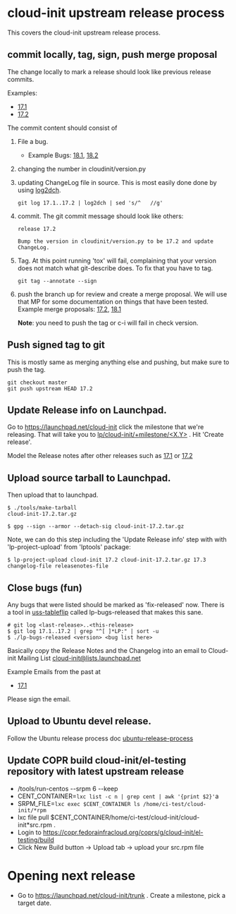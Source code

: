 # cloud-init upstream release process

This covers the cloud-init upstream release process.

## commit locally, tag, sign, push merge proposal
The change locally to mark a release should look like previous release
commits.

Examples:

 * [17.1](https://git.launchpad.net/cloud-init/commit/?id=17.1)
 * [17.2](https://git.launchpad.net/cloud-init/commit/?id=17.1)
 
The commit content should consist of

 1. File a bug.
 
    * Example Bugs: [18.1](https://pad.lv/1751145), [18.2](https://bugs.launchpad.net/bugs/1759318)
 
 2. changing the number in cloudinit/version.py
 3. updating ChangeLog file in source.
    This is most easily done done by using [log2dch](https://gist.github.com/smoser/813c84bc7a79efc75d3f7fc2f383f12f).
    
        git log 17.1..17.2 | log2dch | sed 's/^   //g'
        
 4. commit.  The git commit message should look like others:

        release 17.2
        
        Bump the version in cloudinit/version.py to be 17.2 and update ChangeLog.
        
 5. Tag.  At this point running 'tox' will fail, complaining that your version does not match what git-describe does.  To fix that you have to tag.

        git tag --annotate --sign

 6. push the branch up for review and create a merge proposal.  We will use that MP for some documentation on things that have been tested.
    Example merge proposals: [17.2](https://code.launchpad.net/~smoser/cloud-init/+git/cloud-init/+merge/335233), [18.1](https://code.launchpad.net/~smoser/cloud-init/+git/cloud-init/+merge/338588)
    
    **Note**: you need to push the tag or c-i will fail in check version.
    
## Push signed tag to git
This is mostly same as merging anything else and pushing, but make sure to push the tag.

    git checkout master
    git push upstream HEAD 17.2
    
## Update Release info on Launchpad.
Go to https://launchpad.net/cloud-init click the milestone that we're releasing.  That will take you to [lp/cloud-init/+milestone/<X.Y>](http://launchpad.net/cloud-init/+milestone/17.2) .  Hit 'Create release'.

 Model the Release notes after other releases such as [17.1](https://launchpad.net/cloud-init/+milestone/17.1/) or [17.2](https://launchpad.net/cloud-init/+milestone/17.2)

## Upload source tarball to Launchpad.
Then upload that to launchpad.  
    
    $ ./tools/make-tarball 
    cloud-init-17.2.tar.gz
    
    $ gpg --sign --armor --detach-sig cloud-init-17.2.tar.gz


Note, we can do this step including the 'Update Release info' step with with 'lp-project-upload' from 'lptools' package:


    $ lp-project-upload cloud-init 17.2 cloud-init-17.2.tar.gz 17.3 changelog-file releasenotes-file
    
    
## Close bugs (fun)
Any bugs that were listed should be marked as 'fix-released' now.
There is a tool in [uss-tableflip](https://github.com/CanonicalLtd/uss-tableflip) called lp-bugs-released that makes this sane.

    # git log <last-release>..<this-release>
    $ git log 17.1..17.2 | grep "^[ ]*LP:" | sort -u
    $ ./lp-bugs-released <version> <bug list here>
 
Basically copy the Release Notes and the Changelog into an email to
Cloud-init Mailing List <cloud-init@lists.launchpad.net>
   
Example Emails from the past at

 * [17.1](https://lists.launchpad.net/cloud-init/msg00106.html)
 
Please sign the email.
 

## Upload to Ubuntu devel release.
Follow the Ubuntu release process doc [ubuntu-release-process](https://gist.github.com/smoser/6391b854e6a80475aac473bba4ef0310#file-ubuntu-release-process-md)

## Update COPR build cloud-init/el-testing repository with latest upstream release
 * /tools/run-centos --srpm 6 --keep
 * CENT_CONTAINER=`lxc list -c n | grep cent | awk '{print $2}'`a
 * SRPM_FILE=`lxc exec $CENT_CONTAINER ls /home/ci-test/cloud-init/*rpm`
 * lxc file pull $CENT_CONTAINER/home/ci-test/cloud-init/cloud-init\*src.rpm .
 * Login to https://copr.fedorainfracloud.org/coprs/g/cloud-init/el-testing/build
 * Click New Build button -> Upload tab -> upload your src.rpm file


# Opening next release

  * Go to https://launchpad.net/cloud-init/trunk . Create a milestone, pick a target date.
